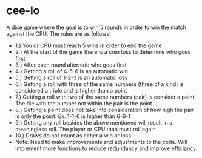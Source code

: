 # cee-lo
A dice game where the goal is to win 5 rounds in order to win the match against the CPU. The rules are as follows:
- 1.) You or CPU must reach 5 wins in order to end the game
- 2.) At the start of the game there is a coin toss to determine who goes first
- 3.) After each round alternate who goes first
- 4.) Getting a roll of 4-5-6 is an automatic win
- 5.) Getting a roll of 1-2-3 is an automatic loss
- 6.) Getting a roll with three of the same numbers (three of a kind) is considered a triple and is higher than a point
- 7.) Getting a roll with two of the same numbers (pair) is consider a point. The die with the number not within the pair is the point
- 8.) Getting a point does not take into consideration of how high the pair is only the point. Ex: 1-1-6 is higher than 6-6-1
- 9.) Getting any roll besides the above mentioned will result in a meaningless roll. The player or CPU than must roll again
- 10.) Draws do not count as either a win or loss
- Note: Need to make improvements and adjustments to the code. Will implement more functions to reduce redundancy and improve efficiancy
